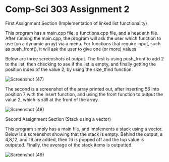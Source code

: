# Comp-Sci 303 Assignment 2

First Assignment Section (Implementation of linked list functionality)

This program has a main.cpp file, a functions.cpp file, and a header.h file.
After running the main.cpp, the program will ask the user which function to use (on a dynamic array) via a menu. For 
functions that require input, such as push_front(), it will ask the user to give one (or more) values.

Below are three screenshots of output.
The first is using push_front to add 2 to the list, then checking to see if the list is empty, and finally getting 
the position index of the value 2, by using the size_tfind function.

![Screenshot (47)](https://github.com/user-attachments/assets/538731a8-1b81-4709-bbb4-351c1994e3b8)

The second is a screenshot of the array printed out, after inserting 56 into position 7 with the insert function, and 
using the front function to output the value 2, which is still at the front of the array.

![Screenshot (48)](https://github.com/user-attachments/assets/394056e2-d5d4-4f3d-9e50-6875af1b6705)




Second Assignment Section (Stack using a vector)

This program simply has a main file, and implements a stack using a vector. Below is a screenshot showing that 
the stack is empty. Behind the output, a 4,8,12, and 16 are added, then 16 is popped off and the top value is outputed. 
Finally, the average of the stack items is outputted.

![Screenshot (49)](https://github.com/user-attachments/assets/e2fbae60-76bb-4189-b6e6-0e3c71068a26)





